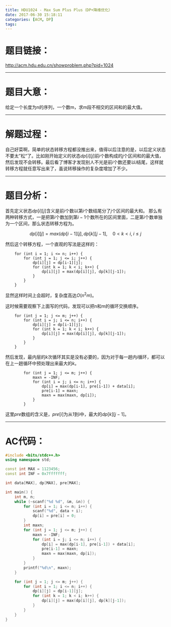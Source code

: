 ```yaml
---
title: HDU1024 - Max Sum Plus Plus（DP+降维优化）
date: 2017-06-30 15:18:11
categories: [ACM, DP]
tags:
---
```

# 题目链接：
http://acm.hdu.edu.cn/showproblem.php?pid=1024

------------------
# 题目大意：
给定一个长度为n的序列，一个数m，求m段不相交的区间和的最大值。

-----------------------
# 解题过程：
自己好菜啊，简单的状态转移方程都没推出来，值得以后注意的是，以后定义状态不要太”松“了。比如刚开始定义的状态$dp[i][j]$前$i$个数构成的$j$个区间和的最大值，然后发现不会转移。最后看了博客才发现别人不光是前$i$个数还要以$i$结尾，这样就转移方程就任意写出来了，虽说转移操作的复杂度增加了不少。


-----------------
# 题目分析：
首先定义状态$dp[i][j]$含义是前$i$个数以第$i$个数结尾分了$j$个区间的最大和。
那么有两种转移方式，一是把第$i$个数加到第$i-1$个数所在的区间里面，二是第$i$个数单独为一个区间，那么状态转移方程为。

$$dp[i][j] = max(dp[i-1][j], dp[k][j-1],\quad 0 < k < i,\; i \le j$$

然后这个转移方程，一个直观的写法是这样的：
```
    for (int i = 1; i <= n; i++) {
        for (int j = 1; j <= i; j++) {
            dp[i][j] = dp[i-1][j];
            for (int k = 1; k < i; k++) {
                dp[i][j] = max(dp[i][j], dp[k][j-1]);
            }
        }
    }
```
显然这样时间上会超时，复杂度高达$O(n^2m)$。

这时候需要观察下上面写的代码，发现可以把n和m的循环交换顺序。

```
    for (int j = 1; j <= m; j++) {
        for (int i = j; i <= n; i++) {
            dp[i][j] = dp[i-1][j];
            for (int k = 1; k < i; k++) {
                dp[i][j] = max(dp[i][j], dp[k][j-1]);
            }
        }
    }
```

然后发现，最内层的$k$次循环其实是没有必要的，因为对于每一趟内$i$循环，都可以在上一趟循环中预处理出来最大的$k$。

```
        for (int j = 1; j <= m; j++) {
            maxn = -INF;
            for (int i = j; i <= n; i++) {
                dp[i] = max(dp[i-1], pre[i-1]) + data[i];
                pre[i-1] = maxn;
                maxn = max(maxn, dp[i]);
            }
        }
```
这里$pre$数组的含义是，$pre[i]$为从$1$到i中，最大的$dp[k][j-1]$。

---------------------
# AC代码：
```cpp
#include <bits/stdc++.h>
using namespace std;

const int MAX = 1123456;
const int INF = 0x7fffffff;

int data[MAX], dp[MAX], pre[MAX];

int main() {
    int m, n;
    while (~scanf("%d %d", &m, &n)) {
        for (int i = 1; i <= n; i++) {
            scanf("%d", data + i);
            dp[i] = pre[i] = 0;
        }
        int maxn;
        for (int j = 1; j <= m; j++) {
            maxn = -INF;
            for (int i = j; i <= n; i++) {
                dp[i] = max(dp[i-1], pre[i-1]) + data[i];
                pre[i-1] = maxn;
                maxn = max(maxn, dp[i]);
            }
        }
        printf("%d\n", maxn);
    }

    for (int j = 1; j <= m; j++) {
        for (int i = 1; i <= n; i++) {
            dp[i][j] = dp[i-1][j];
            for (int k = 1; k < i; k++) {
                dp[i][j] = max(dp[i][j], dp[k][j-1]);
            }
        }
    }
}

```

